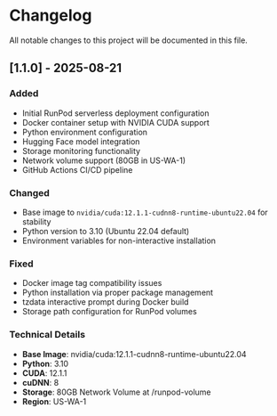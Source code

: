 # Changelog

All notable changes to this project will be documented in this file.

## [1.1.0] - 2025-08-21

### Added
- Initial RunPod serverless deployment configuration
- Docker container setup with NVIDIA CUDA support
- Python environment configuration
- Hugging Face model integration
- Storage monitoring functionality
- Network volume support (80GB in US-WA-1)
- GitHub Actions CI/CD pipeline

### Changed
- Base image to `nvidia/cuda:12.1.1-cudnn8-runtime-ubuntu22.04` for stability
- Python version to 3.10 (Ubuntu 22.04 default)
- Environment variables for non-interactive installation

### Fixed
- Docker image tag compatibility issues
- Python installation via proper package management
- tzdata interactive prompt during Docker build
- Storage path configuration for RunPod volumes

### Technical Details
- **Base Image**: nvidia/cuda:12.1.1-cudnn8-runtime-ubuntu22.04
- **Python**: 3.10
- **CUDA**: 12.1.1
- **cuDNN**: 8
- **Storage**: 80GB Network Volume at /runpod-volume
- **Region**: US-WA-1